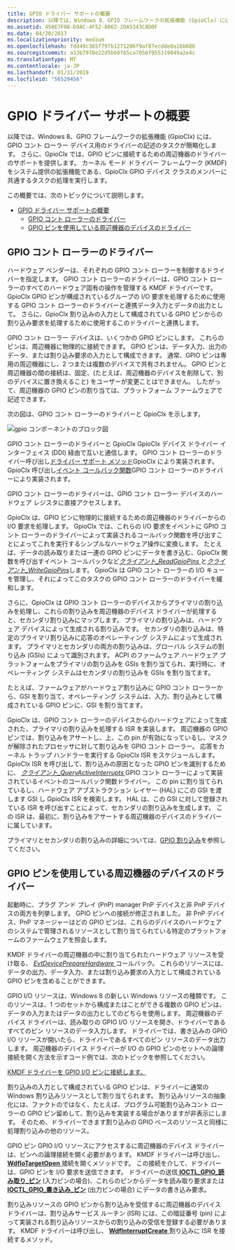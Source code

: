 ```yaml
---
title: GPIO ドライバー サポートの概要
description: 以降では、Windows 8、GPIO フレームワークの拡張機能 (GpioClx) には、GPIO コント ローラー デバイス用のドライバーの記述のタスクが簡略化します。
ms.assetid: 450E7F80-D9AC-4F52-8062-2DA5343C8D0F
ms.date: 04/20/2017
ms.localizationpriority: medium
ms.openlocfilehash: fdd49c365f797b1271206f9af87ecdde0a16b686
ms.sourcegitcommit: a33b7978e22d5bb9f65ca7056f955319049a2e4c
ms.translationtype: MT
ms.contentlocale: ja-JP
ms.lasthandoff: 01/31/2019
ms.locfileid: "56529456"
---
```

# <a name="gpio-driver-support-overview"></a>GPIO ドライバー サポートの概要


以降では、Windows 8、GPIO フレームワークの拡張機能 (GpioClx) には、GPIO コント ローラー デバイス用のドライバーの記述のタスクが簡略化します。 さらに、GpioClx では、GPIO ピンに接続するための周辺機器のドライバーのサポートを提供します。 カーネル モード ドライバー フレームワーク (KMDF) をシステム提供の拡張機能である、GpioClx GPIO デバイス クラスのメンバーに共通するタスクの処理を実行します。

この概要では、次のトピックについて説明します。

- [GPIO ドライバー サポートの概要](#gpio-driver-support-overview)
    - [GPIO コント ローラーのドライバー](#gpio-controller-drivers)
    - [GPIO ピンを使用している周辺機器のデバイスのドライバー](#drivers-for-peripheral-devices-that-use-gpio-pins)

## <a name="gpio-controller-drivers"></a>GPIO コント ローラーのドライバー


ハードウェア ベンダーは、それぞれの GPIO コント ローラーを制御するドライバーを指定します。 GPIO コント ローラーのドライバーは、GPIO コント ローラーのすべてのハードウェア固有の操作を管理する KMDF ドライバーです。 GpioClx GPIO ピンが構成されているグループの I/O 要求を処理するために使用する GPIO コント ローラーのドライバーと連携データ入力とデータの出力として。 さらに、GpioClx 割り込みの入力として構成されている GPIO ピンからの割り込み要求を処理するために使用するこのドライバーと連携します。

GPIO コント ローラー デバイスは、いくつかの GPIO ピンにします。 これらのピンは、周辺機器に物理的に接続できます。 GPIO ピンは、データ入力、出力のデータ、または割り込み要求の入力として構成できます。 通常、GPIO ピンは専用の周辺機器にし、2 つまたは複数のデバイスで共有されません。 GPIO ピンと周辺機器の間の接続は、固定、(たとえば、周辺機器のデバイスを削除して、別のデバイスに置き換えること) をユーザーが変更ことはできません。 したがって、周辺機器の GPIO ピンの割り当ては、プラットフォーム ファームウェアで記述できます。




次の図は、GPIO コント ローラーのドライバーと GpioClx を示します。

![gpio コンポーネントのブロック図](images/gpiomodules.png)

GPIO コント ローラーのドライバーと GpioClx GpioClx デバイス ドライバー インターフェイス (DDI) 経由で互いと通信します。 GPIO コント ローラーのドライバー呼び出し[ドライバー サポート メソッド](https://msdn.microsoft.com/library/windows/hardware/hh439460)GpioClx により実装されます。 GpioClx 呼び出し[イベント コールバック関数](https://msdn.microsoft.com/library/windows/hardware/hh439464)GPIO コント ローラーのドライバーにより実装されます。

GPIO コント ローラーのドライバーは、GPIO コント ローラー デバイスのハードウェア レジスタに直接アクセスします。

GpioClx は、GPIO ピンに物理的に接続するための周辺機器のドライバーからの I/O 要求を処理します。 GpioClx では、これらの I/O 要求をイベントに GPIO コント ローラーのドライバーによって実装されるコールバック関数を呼び出すことによってこれを実行するシンプルなハードウェア操作に変換します。 たとえば、データの読み取りまたは一連の GPIO ピンにデータを書き込む、GpioClx 関数を呼び出すイベント コールバックなど[*クライアント\_ReadGpioPins* ](https://msdn.microsoft.com/library/windows/hardware/hh439404)と[*クライアント\_WriteGpioPins*](https://msdn.microsoft.com/library/windows/hardware/hh439439)します。 GpioClx は GPIO コント ローラーの I/O キューを管理し、それによってこのタスクの GPIO コント ローラーのドライバーを緩和します。

さらに、GpioClx は GPIO コント ローラーのデバイスからプライマリの割り込みを処理し、これらの割り込みを周辺機器のデバイス ドライバーが処理すると、セカンダリ割り込みにマップします。 プライマリの割り込みは、ハードウェア デバイスによって生成される割り込みです。 セカンダリの割り込みは、特定のプライマリ割り込みに応答のオペレーティング システムによって生成されます。 プライマリとセカンダリの両方の割り込みは、グローバル システムの割り込み (GSIs) によって識別されます。 ACPI のファームウェア ハードウェア プラットフォームをプライマリの割り込みを GSIs を割り当てられ、実行時に、オペレーティング システムはセカンダリの割り込みを GSIs を割り当てます。

たとえば、ファームウェアがハードウェア割り込みに GPIO コント ローラーから、GSI を割り当て、オペレーティング システムは、入力、割り込みとして構成されている GPIO ピンに、GSI を割り当てます。

GpioClx は、GPIO コント ローラーのデバイスからのハードウェアによって生成された、プライマリの割り込みを処理する ISR を実装します。 周辺機器の GPIO ピンでは、割り込みをアサートし、上、この pin が有効になっているし、マスクが解除されたプロセッサに対して割り込みを GPIO コント ローラー。 応答をカーネル トラップ ハンドラーを実行する GpioClx ISR をスケジュールします。 GpioClx ISR を呼び出して、割り込みの原因となった GPIO ピンを識別するために、 [*クライアント\_QueryActiveInterrupts* ](https://msdn.microsoft.com/library/windows/hardware/hh439395) GPIO コント ローラーによって実装されているイベントのコールバック関数ドライバー。 この pin に割り当てられているし、ハードウェア アブストラクション レイヤー (HAL) にこの GSI を渡します GSI し GpioClx ISR を検索します。 HAL は、この GSI に対して登録されている ISR を呼び出すことによって、セカンダリの割り込みを生成します。 この ISR は、最初に、割り込みをアサートする周辺機器のデバイスのドライバーに属しています。

プライマリとセカンダリの割り込みの詳細については、[GPIO 割り込み](https://msdn.microsoft.com/library/windows/hardware/hh406467)を参照してください。

## <a name="drivers-for-peripheral-devices-that-use-gpio-pins"></a>GPIO ピンを使用している周辺機器のデバイスのドライバー


起動時に、プラグ アンド プレイ (PnP) manager PnP デバイスと非 PnP デバイスの両方を列挙します。 GPIO ピンへの接続が修正されました。 非 PnP デバイス、PnP マネージャーはどの GPIO ピンは、これらのデバイスのハードウェアのシステムで管理されるリソースとして割り当てられている特定のプラットフォームのファームウェアを照会します。

KMDF ドライバーの周辺機器の中に割り当てられたハードウェア リソースを受け取る、 [ *EvtDevicePrepareHardware* ](https://msdn.microsoft.com/library/windows/hardware/ff540880)コールバック。 これらのリソースには、データの出力、データ入力、または割り込み要求の入力として構成されている GPIO ピンを含めることができます。

GPIO I/O リソースは、Windows 8 の新しい Windows リソースの種類です。 このリソースは、1 つのセットから構成またはことができる複数の GPIO ピンは、データの入力またはデータの出力としてのどちらを使用します。 周辺機器のデバイス ドライバーは、読み取りの GPIO I/O リソースを開き、ドライバーであるすべてのピン リソースのデータ入力します。 ドライバーでは、書き込みの GPIO I/O リソースが開いたら、ドライバーであるすべてのピン リソースのデータ出力します。 周辺機器のデバイス ドライバーが I/O の GPIO ピンのセットへの論理接続を開く方法を示すコード例では、次のトピックを参照してください。

[KMDF ドライバーを GPIO I/O ピンに接続します。](https://msdn.microsoft.com/library/windows/hardware/hh406474)

割り込みの入力として構成されている GPIO ピンは、ドライバーに通常の Windows 割り込みリソースとして割り当てられます。 割り込みリソースの抽象化には、ファクトのではなく、たとえば、プログラム可能割り込みコント ローラーの GPIO ピン留めして、割り込みを実装する場合がありますが非表示にします。 そのため、ドライバーできます割り込みの GPIO ベースのリソースと同様に処理割り込みの他のリソース。

GPIO ピン GPIO I/O リソースにアクセスするに周辺機器のデバイス ドライバーは、ピンへの論理接続を開く必要があります。 KMDF ドライバーは呼び出し、 [ **WdfIoTargetOpen** ](https://msdn.microsoft.com/library/windows/hardware/ff548634)接続を開くメソッドです。 この接続を介して、ドライバーは、GPIO ピンを I/O 要求を送信できます。 ドライバーの送信[ **IOCTL\_GPIO\_読み取り\_ピン**](https://msdn.microsoft.com/library/windows/hardware/hh406483) (入力ピンの場合)、これらのピンからデータを読み取り要求または[ **IOCTL\_GPIO\_書き込み\_ピン**](https://msdn.microsoft.com/library/windows/hardware/hh406487) (出力ピンの場合) にデータの書き込み要求。

割り込みリソースの GPIO ピンから割り込みを受信するに周辺機器のデバイス ドライバーは、割り込みサービス ルーチン (ISR) には、この暗証番号 (pin) によって実装される割り込みリソースからの割り込みの受信を登録する必要があります。 KMDF ドライバーは呼び出し、 [ **WdfInterruptCreate** ](https://msdn.microsoft.com/library/windows/hardware/ff547345)割り込みに ISR を接続するメソッド。 

 

 




